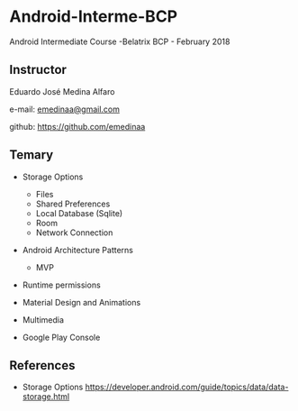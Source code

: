 # Android-Interme-BCP

Android Intermediate Course -Belatrix BCP - February 2018

## Instructor

Eduardo José Medina Alfaro

e-mail: emedinaa@gmail.com

github: https://github.com/emedinaa

## Temary

- Storage Options

  - Files
  - Shared Preferences
  - Local Database (Sqlite)
  - Room
  - Network Connection

- Android Architecture Patterns

  - MVP
  
- Runtime permissions

- Material Design and Animations

- Multimedia

- Google Play Console

## References 

- Storage Options https://developer.android.com/guide/topics/data/data-storage.html


